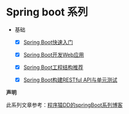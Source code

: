 # Spring boot 系列

* 基础
    + [x] [Spring Boot快速入门](Doc/01.quick-start.md)
    + [x] [Spring Boot开发Web应用](Doc/02.simple-web.md)
    + [x] [Spring Boot工程结构推荐](Doc/03.project-structure.md)
    + [x] [Spring Boot构建RESTful API与单元测试](Doc/04.RestFull-api.md)


**声明**

此系列文章参考：[程序猿DD的springBoot系列博客](http://blog.didispace.com/springbootweb/)